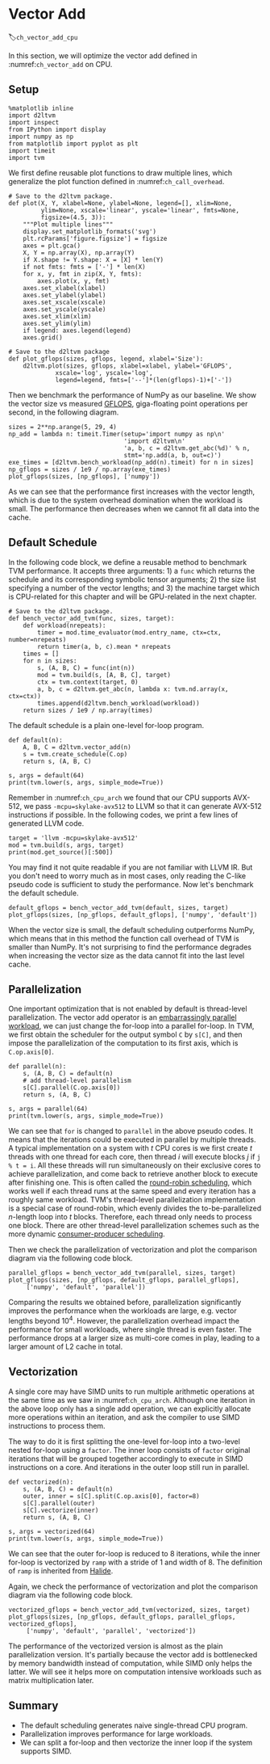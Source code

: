 # Vector Add
:label:`ch_vector_add_cpu`

In this section, we will optimize the vector add defined in :numref:`ch_vector_add` on CPU.

## Setup

```{.python .input  n=9}
%matplotlib inline
import d2ltvm
import inspect
from IPython import display
import numpy as np
from matplotlib import pyplot as plt
import timeit
import tvm
```

We first define reusable plot functions to draw multiple lines, which generalize the plot function defined in :numref:`ch_call_overhead`.

```{.python .input  n=1}
# Save to the d2ltvm package.
def plot(X, Y, xlabel=None, ylabel=None, legend=[], xlim=None,
         ylim=None, xscale='linear', yscale='linear', fmts=None,
         figsize=(4.5, 3)):
    """Plot multiple lines"""
    display.set_matplotlib_formats('svg')
    plt.rcParams['figure.figsize'] = figsize
    axes = plt.gca()
    X, Y = np.array(X), np.array(Y)
    if X.shape != Y.shape: X = [X] * len(Y)
    if not fmts: fmts = ['-'] * len(X)
    for x, y, fmt in zip(X, Y, fmts):
        axes.plot(x, y, fmt)
    axes.set_xlabel(xlabel)
    axes.set_ylabel(ylabel)
    axes.set_xscale(xscale)
    axes.set_yscale(yscale)
    axes.set_xlim(xlim)
    axes.set_ylim(ylim)
    if legend: axes.legend(legend)
    axes.grid()

# Save to the d2ltvm package
def plot_gflops(sizes, gflops, legend, xlabel='Size'):
    d2ltvm.plot(sizes, gflops, xlabel=xlabel, ylabel='GFLOPS',
             xscale='log', yscale='log',
             legend=legend, fmts=['--']*(len(gflops)-1)+['-'])
```

Then we benchmark the performance of NumPy as our baseline. We show the vector size vs measured [GFLOPS](https://en.wikipedia.org/wiki/FLOPS), giga-floating point operations per second, in the following diagram.

```{.python .input  n=11}
sizes = 2**np.arange(5, 29, 4)
np_add = lambda n: timeit.Timer(setup='import numpy as np\n'
                                'import d2ltvm\n'
                                'a, b, c = d2ltvm.get_abc(%d)' % n,
                                stmt='np.add(a, b, out=c)')
exe_times = [d2ltvm.bench_workload(np_add(n).timeit) for n in sizes]
np_gflops = sizes / 1e9 / np.array(exe_times)
plot_gflops(sizes, [np_gflops], ['numpy'])
```

As we can see that the performance first increases with the vector length, which is due to the system overhead domination when the workload is small. The performance then decreases when we cannot fit all data into the cache.

## Default Schedule

In the following code block, we define a reusable method to benchmark TVM performance. It accepts three arguments: 1) a `func` which returns the schedule and its corresponding symbolic tensor arguments; 2) the size list specifying a number of the vector lengths; and 3) the machine target which is CPU-related for this chapter and will be GPU-related in the next chapter.

```{.python .input  n=4}
# Save to the d2ltvm package.
def bench_vector_add_tvm(func, sizes, target):
    def workload(nrepeats):
        timer = mod.time_evaluator(mod.entry_name, ctx=ctx, number=nrepeats)
        return timer(a, b, c).mean * nrepeats
    times = []
    for n in sizes:
        s, (A, B, C) = func(int(n))
        mod = tvm.build(s, [A, B, C], target)
        ctx = tvm.context(target, 0)
        a, b, c = d2ltvm.get_abc(n, lambda x: tvm.nd.array(x, ctx=ctx))
        times.append(d2ltvm.bench_workload(workload))
    return sizes / 1e9 / np.array(times)
```

The default schedule is a plain one-level for-loop program.

```{.python .input  n=12}
def default(n):
    A, B, C = d2ltvm.vector_add(n)
    s = tvm.create_schedule(C.op)
    return s, (A, B, C)

s, args = default(64)
print(tvm.lower(s, args, simple_mode=True))
```

Remember in :numref:`ch_cpu_arch` we found that our CPU supports AVX-512, we pass `-mcpu=skylake-avx512` to LLVM so that it can generate AVX-512 instructions if possible. In the following codes, we print a few lines of generated LLVM code.

```{.python .input  n=28}
target = 'llvm -mcpu=skylake-avx512'
mod = tvm.build(s, args, target)
print(mod.get_source()[:500])
```

You may find it not quite readable if you are not familiar with LLVM IR. But you don't need to worry much as in most cases, only reading the C-like pseudo code is sufficient to study the performance. Now let's benchmark the default schedule.

```{.python .input  n=6}
default_gflops = bench_vector_add_tvm(default, sizes, target)
plot_gflops(sizes, [np_gflops, default_gflops], ['numpy', 'default'])
```

When the vector size is small, the default scheduling outperforms NumPy, which means that in this method the function call overhead of TVM is smaller than NumPy. It's not surprising to find the performance degrades when increasing the vector size as the data cannot fit into the last level cache.

## Parallelization

One important optimization that is not enabled by default is thread-level parallelization. The vector add operator is an [embarrassingly parallel workload](https://en.wikipedia.org/wiki/Embarrassingly_parallel), we can just change the for-loop into a parallel for-loop. In TVM, we first obtain the scheduler for the output symbol `C` by `s[C]`, and then impose the parallelization of the computation to its first axis, which is `C.op.axis[0]`.

```{.python .input  n=7}
def parallel(n):
    s, (A, B, C) = default(n)
    # add thread-level parallelism
    s[C].parallel(C.op.axis[0])
    return s, (A, B, C)

s, args = parallel(64)
print(tvm.lower(s, args, simple_mode=True))
```

We can see that `for` is changed to `parallel` in the above pseudo codes. It means that the iterations could be executed in parallel by multiple threads.
A typical implementation on a system with $t$ CPU cores is we first create $t$ threads with one thread for each core, then thread $i$ will execute blocks $j$ if `j % t = i`. All these threads will run simultaneously  on their exclusive cores to achieve parallelization, and come back to retrieve another block to execute after finishing one. This is often called the [round-robin scheduling](https://en.wikipedia.org/wiki/Round-robin_scheduling), which works well if each thread runs at the same speed and every iteration has a roughly same workload. TVM's thread-level parallelization implementation is a special case of round-robin, which evenly divides the to-be-parallelized $n$-length loop into $t$ blocks. Therefore, each thread only needs to process one block. There are other thread-level parallelization schemes such as the more dynamic [consumer-producer scheduling](https://en.wikipedia.org/wiki/Producer–consumer_problem).

Then we check the parallelization of vectorization and plot the comparison diagram via the following code block.

```{.python .input  n=8}
parallel_gflops = bench_vector_add_tvm(parallel, sizes, target)
plot_gflops(sizes, [np_gflops, default_gflops, parallel_gflops],
     ['numpy', 'default', 'parallel'])
```

Comparing the results we obtained before, parallelization significantly improves the performance when the workloads are large, e.g. vector lengths beyond $10^4$. However, the parallelization overhead impact the performance for small workloads, where single thread is even faster. The performance drops at a larger size as multi-core comes in play, leading to a larger amount of L2 cache in total.

## Vectorization

A single core may have SIMD units to run multiple arithmetic operations at the same time as we saw in :numref:`ch_cpu_arch`. Although one iteration in the above loop only has a single add operation, we can explicitly allocate more operations within an iteration, and ask the compiler to use SIMD instructions to process them.

The way to do it is first splitting the one-level for-loop into a two-level nested for-loop using a `factor`. The inner loop consists of `factor` original iterations that will be grouped together accordingly to execute in SIMD instructions on a core. And iterations in the outer loop still run in parallel.

```{.python .input}
def vectorized(n):
    s, (A, B, C) = default(n)
    outer, inner = s[C].split(C.op.axis[0], factor=8)
    s[C].parallel(outer)
    s[C].vectorize(inner)
    return s, (A, B, C)

s, args = vectorized(64)
print(tvm.lower(s, args, simple_mode=True))
```

We can see that the outer for-loop is reduced to 8 iterations, while the inner for-loop is vectorized by `ramp` with a stride of 1 and width of 8. The definition of `ramp` is inherited from [Halide](https://halide-lang.org/docs/struct_halide_1_1_internal_1_1_ramp.html).

Again, we check the performance of vectorization and plot the comparison diagram via the following code block.

```{.python .input}
vectorized_gflops = bench_vector_add_tvm(vectorized, sizes, target)
plot_gflops(sizes, [np_gflops, default_gflops, parallel_gflops, vectorized_gflops],
     ['numpy', 'default', 'parallel', 'vectorized'])
```

The performance of the vectorized version is almost as the plain parallelization version. It's partially because the vector add is bottlenecked by memory bandwidth instead of computation, while SIMD only helps the latter. We will see it helps more on computation intensive workloads such as matrix multiplication later.

## Summary

- The default scheduling generates naive single-thread CPU program.
- Parallelization improves performance for large workloads.
- We can split a for-loop and then vectorize the inner loop if the system supports SIMD.
